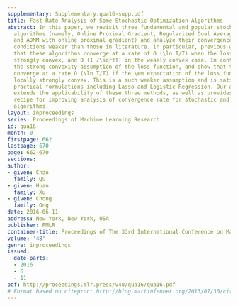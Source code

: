 ```yaml
---
supplementary: Supplementary:qua16-supp.pdf
title: Fast Rate Analysis of Some Stochastic Optimization Algorithms
abstract: In this paper, we revisit three fundamental and popular stochastic optimization
  algorithms (namely, Online Proximal Gradient, Regularized Dual Averaging method
  and ADMM with online proximal gradient) and analyze their convergence speed under
  conditions weaker than those in literature. In particular, previous works showed
  that these algorithms converge at a rate of O (\ln T/T) when the loss function is
  strongly convex, and O (1 /\sqrtT) in the weakly convex case. In contrast, we relax
  the strong convexity assumption of the loss function, and show that the algorithms
  converge at a rate O (\ln T/T) if the \em expectation of the loss function is \em
  locally strongly convex. This is a much weaker assumption and is satisfied by many
  practical formulations including Lasso and Logistic Regression. Our analysis thus
  extends the applicability of these three methods, as well as provides a general
  recipe for improving analysis of convergence rate for stochastic and online optimization
  algorithms.
layout: inproceedings
series: Proceedings of Machine Learning Research
id: qua16
month: 0
firstpage: 662
lastpage: 670
page: 662-670
sections: 
author:
- given: Chao
  family: Qu
- given: Huan
  family: Xu
- given: Chong
  family: Ong
date: 2016-06-11
address: New York, New York, USA
publisher: PMLR
container-title: Proceedings of The 33rd International Conference on Machine Learning
volume: '48'
genre: inproceedings
issued:
  date-parts:
  - 2016
  - 6
  - 11
pdf: http://proceedings.mlr.press/v48/qua16/qua16.pdf
# Format based on citeproc: http://blog.martinfenner.org/2013/07/30/citeproc-yaml-for-bibliographies/
---
```

